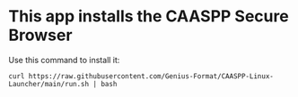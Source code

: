 # This app installs the CAASPP Secure Browser
Use this command to install it:
```shell
curl https://raw.githubusercontent.com/Genius-Format/CAASPP-Linux-Launcher/main/run.sh | bash
```
